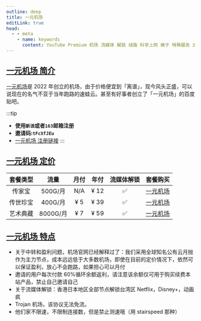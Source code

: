 ```yaml
---
outline: deep
title: 一元机场
editLink: true
head:
  - - meta
    - name: keywords
      content: YouTube Premium 机场 流媒体 解锁 线路 科学上网 梯子 特殊服务 出国服务 奈飞 Netflix 迪士尼 YouTube 油管 hulu 一元机场 FlyingBird Bridge the Wise HBO Max Spotify 奈飞小铺 蜜糖商店 银河录像局
---
```


## [一元机场 简介](https://一元机场.click/#/register?code=tFcXfJEu)

[一元机场](https://一元机场.click/#/register?code=tFcXfJEu)是 2022 年创立的机场，由于价格便宜到「离谱」，现今风头正盛，可以说现在的名气不亚于当年跑路的速蛙云。甚至有好事者创立了「一元机场」的百度贴吧。

:::tip

- **使用`新浪`或者`163`邮箱注册**
- **邀请码:`tFcXfJEu`**
- [一元机场 注册链接](https://一元机场.click/#/register?code=tFcXfJEu)
  :::

## [一元机场 定价](https://一元机场.click/#/register?code=tFcXfJEu)

| 套餐类型 |   流量   | 月付 | 年付 | 流媒体解锁 |                          套餐购买                           |
| :------: | :------: | :--: | :--: | :--------: | :---------------------------------------------------------: |
|  传家宝  | 500G/月  | N/A  | ¥ 12 |     ✅     | [一元机场](https://一元机场.click/#/register?code=tFcXfJEu) |
| 传世珍宝 | 400G/月  | ¥ 5  | ¥ 39 |     ✅     | [一元机场](https://一元机场.click/#/register?code=tFcXfJEu) |
| 艺术典藏 | 8000G/月 | ¥ 7  | ¥ 59 |     ✅     | [一元机场](https://一元机场.click/#/register?code=tFcXfJEu) |

## [一元机场 特点](https://一元机场.click/#/register?code=tFcXfJEu)

- 关于中转和盈利问题，机场官网已经解释过了：我们采用全球知名公有云月抛作为主力节点，成本远远低于大多数机场，即使在目前的定价情况下，依然可以保证盈利，放心不会跑路，如果担心可以月付
- 邀请的用户每次付款 60%循环余额返利，请注意该余额仅可用于购买续费本站产品，禁止自己邀请自己
- 关于流媒体解锁：香港日本地区全部节点解锁台湾区 Netflix，Disney+，动画疯
- Trojan 机场，该协议无法免流。
- 他们家不限速，不限制连接数，但是禁止测速哦（用 stairspeed 那种）
